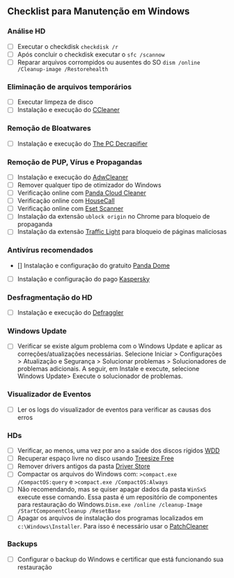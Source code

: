 ## Checklist para Manutenção em Windows

### Análise HD

- [ ] Executar o checkdisk `checkdisk /r`
- [ ] Após concluir o checkdisk executar o `sfc /scannow`
- [ ] Reparar arquivos corrompidos ou ausentes do SO `dism /online /Cleanup-image /Restorehealth`

### Eliminação de arquivos temporários

- [ ] Executar limpeza de disco
- [ ] Instalação e execução do [CCleaner](https://www.ccleaner.com/pt-br/ccleaner/download)

### Remoção de Bloatwares

- [ ] Instalação e execução do [The PC Decrapifier](https://www.pcdecrapifier.com/)

### Remoção de PUP, Vírus e Propagandas

- [ ] Instalação e execução do [AdwCleaner](https://br.malwarebytes.com/adwcleaner/)
- [ ] Remover qualquer tipo de otimizador do Windows
- [ ] Verificação online com [Panda Cloud Cleaner](https://www.pandasecurity.com/pt/homeusers/cloud-cleaner/)
- [ ] Verificação online com [HouseCall](https://www.trendmicro.com/pt_br/forHome/products/housecall.html)
- [ ] Verificação online com [Eset Scanner](https://www.eset.com/br/antivirus-domestico/online-scanner/)
- [ ] Instalação da extensão `ublock origin` no Chrome para bloqueio de propaganda
- [ ] Instalação da extensão [Traffic Light](https://www.bitdefender.com/solutions/trafficlight.html) para bloqueio de páginas maliciosas

### Antivírus recomendados

- [] Instalação e configuração do gratuito [Panda Dome](https://www.pandasecurity.com/pt/homeusers/free-antivirus/)
- [ ] Instalação e configuração do pago [Kaspersky](https://www.kaspersky.com.br/home-security)

### Desfragmentação do HD

- [ ] Instalação e execução do [Defraggler](https://www.ccleaner.com/defraggler?cc-noredirect=)

### Windows Update

- [ ] Verificar se existe algum problema com o Windows Update e aplicar as correções/atualizações necessárias. Selecione Iniciar  > Configurações  > Atualização e Segurança   > Solucionar problemas > Solucionadores de problemas adicionais. A seguir, em Instale e execute, selecione Windows Update> Execute o solucionador de problemas.

### Visualizador de Eventos

-[ ] Ler os logs do visualizador de eventos para verificar as causas dos erros

### HDs

- [ ] Verificar, ao menos, uma vez por ano a saúde dos discos rígidos [WDD](https://support.wdc.com/downloads.aspx?lang=en&p=279)
- [ ] Recuperar espaço livre no disco usando [Treesize Free](https://www.jam-software.com/treesize_free)
- [ ] Remover drivers antigos da pasta [Driver Store](https://github.com/lostindark/DriverStoreExplorer)
- [ ] Compactar os arquivos do Windows com: `>compact.exe /CompactOS:query` e `>compact.exe /CompactOS:Always`
- [ ] Não recomendando, mas se quiser apagar dados da pasta `WinSxS` execute esse comando. Essa pasta é um repositório de componentes para restauração do Windows.`Dism.exe /online /cleanup-Image /StartComponentCleanup /ResetBase`
- [ ] Apagar os arquivos de instalação dos programas localizados em `c:\Windows\Installer`. Para isso é necessário usar o [PatchCleaner](https://www.homedev.com.au/Free/PatchCleaner)

### Backups

- [ ] Configurar o backup do Windows e certificar que está funcionando sua restauração